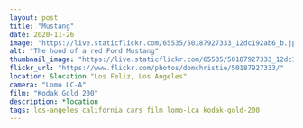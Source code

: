 ```yaml
---
layout: post
title: "Mustang"
date: 2020-11-26
image: "https://live.staticflickr.com/65535/50187927333_12dc192ab6_b.jpg"
alt: "The hood of a red Ford Mustang"
thumbnail_image: "https://live.staticflickr.com/65535/50187927333_12dc192ab6_q.jpg"
flickr_url: "https://www.flickr.com/photos/domchristie/50187927333/"
location: &location "Los Feliz, Los Angeles"
camera: "Lomo LC-A"
film: "Kodak Gold 200"
description: *location
tags: los-angeles california cars film lomo-lca kodak-gold-200
---
```

